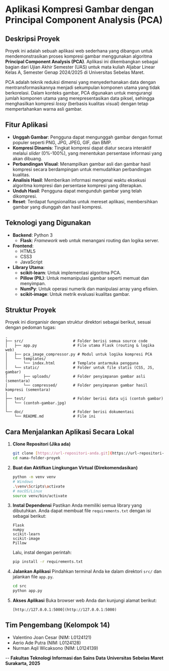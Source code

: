 # Aplikasi Kompresi Gambar dengan Principal Component Analysis (PCA)

## Deskripsi Proyek

Proyek ini adalah sebuah aplikasi web sederhana yang dibangun untuk mendemonstrasikan proses kompresi gambar menggunakan algoritma **Principal Component Analysis (PCA)**. Aplikasi ini dikembangkan sebagai bagian dari Ujian Akhir Semester (UAS) untuk mata kuliah Aljabar Linear Kelas A, Semester Genap 2024/2025 di Universitas Sebelas Maret.

PCA adalah teknik reduksi dimensi yang menyederhanakan data dengan mentransformasikannya menjadi sekumpulan komponen utama yang tidak berkorelasi.  Dalam konteks gambar, PCA digunakan untuk mengurangi jumlah komponen utama yang merepresentasikan data piksel, sehingga menghasilkan kompresi *lossy* (berbasis kualitas visual) dengan tetap mempertahankan warna asli gambar.

## Fitur Aplikasi

* **Unggah Gambar**: Pengguna dapat mengunggah gambar dengan format populer seperti PNG, JPG, JPEG, GIF, dan BMP. 
* **Kompresi Dinamis**: Tingkat kompresi dapat diatur secara interaktif melalui *slider* (0%-100%), yang menentukan persentase informasi yang akan dibuang. 
* **Perbandingan Visual**: Menampilkan gambar asli dan gambar hasil kompresi secara berdampingan untuk memudahkan perbandingan kualitas. 
* **Analisis Hasil**: Memberikan informasi mengenai waktu eksekusi algoritma kompresi dan persentase kompresi yang diterapkan. 
* **Unduh Hasil**: Pengguna dapat mengunduh gambar yang telah dikompresi. 
* **Reset**: Terdapat fungsionalitas untuk mereset aplikasi, membersihkan gambar yang diunggah dan hasil kompresi.

## Teknologi yang Digunakan

* **Backend**: Python 3
    * **Flask**: *Framework* web untuk menangani routing dan logika server.
* **Frontend**:
    * HTML5
    * CSS3
    * JavaScript
* **Library Utama**:
    * **scikit-learn**: Untuk implementasi algoritma PCA.
    * **Pillow (PIL)**: Untuk memanipulasi gambar seperti memuat dan menyimpan. 
    * **NumPy**: Untuk operasi numerik dan manipulasi array yang efisien.
    * **scikit-image**: Untuk metrik evaluasi kualitas gambar.

## Struktur Proyek

Proyek ini diorganisir dengan struktur direktori sebagai berikut, sesuai dengan pedoman tugas: 

```
.
├── src/                      # Folder berisi semua source code 
│   ├── app.py                # File utama Flask (routing & logika web)
│   ├── pca_image_compressor.py # Modul untuk logika kompresi PCA
│   └── templates/
│       └── index.html        # Template antarmuka pengguna
│   └── static/               # Folder untuk file statis (CSS, JS, gambar)
│       ├── uploads/          # Folder penyimpanan gambar asli (sementara)
│       └── compressed/       # Folder penyimpanan gambar hasil kompresi (sementara)
│
├── test/                     # Folder berisi data uji (contoh gambar) 
│   └── (contoh-gambar.jpg)
│
└── doc/                      # Folder berisi dokumentasi 
    └── README.md             # File ini
```

## Cara Menjalankan Aplikasi Secara Lokal

1.  **Clone Repositori (Jika ada)**
    ```bash
    git clone [https://url-repositori-anda.git](https://url-repositori-anda.git)
    cd nama-folder-proyek
    ```

2.  **Buat dan Aktifkan Lingkungan Virtual (Direkomendasikan)**
    ```bash
    python -m venv venv
    # Windows
    .\venv\Scripts\activate
    # macOS/Linux
    source venv/bin/activate
    ```

3.  **Instal Dependensi**
    Pastikan Anda memiliki semua library yang dibutuhkan. Anda dapat membuat file `requirements.txt` dengan isi sebagai berikut:
    ```
    Flask
    numpy
    scikit-learn
    scikit-image
    Pillow
    ```
    Lalu, instal dengan perintah:
    ```bash
    pip install -r requirements.txt
    ```

4.  **Jalankan Aplikasi**
    Pindahkan terminal Anda ke dalam direktori `src/` dan jalankan file `app.py`.
    ```bash
    cd src
    python app.py
    ```

5.  **Akses Aplikasi**
    Buka browser web Anda dan kunjungi alamat berikut:
    ```
    [http://127.0.0.1:5000](http://127.0.0.1:5000)
    ```

## Tim Pengembang (Kelompok 14)

* Valentino Joan Cesar (NIM: L0124121)
* Aerio Ade Putra (NIM: L0124128)
* Nurman Aqil Wicaksono (NIM: L0124139)

--
**Fakultas Teknologi Informasi dan Sains Data** 
**Universitas Sebelas Maret** 
**Surakarta, 2025**
